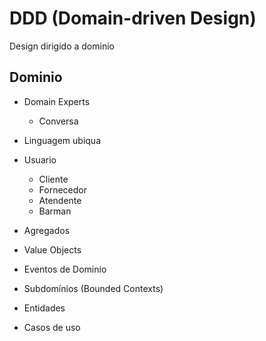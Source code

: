 # DDD (Domain-driven Design)

Design dirigido a dominio

## Dominio

- Domain Experts
  - Conversa
- Linguagem ubiqua

- Usuario

  - Cliente
  - Fornecedor
  - Atendente
  - Barman

- Agregados
- Value Objects
- Eventos de Dominio
- Subdomínios (Bounded Contexts)
- Entidades
- Casos de uso
